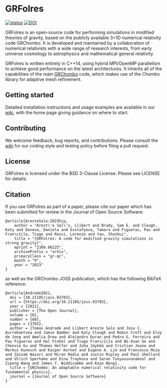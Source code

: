 # GRFolres

[![status](https://joss.theoj.org/papers/af52e7f1b7637bfa68818fde7c1a34de/status.svg)](https://joss.theoj.org/papers/af52e7f1b7637bfa68818fde7c1a34de)
[![DOI](https://zenodo.org/badge/118786602.svg)](https://zenodo.org/badge/latestdoi/118786602)

GRFolres is an open-source code for performing simulations in modified 
theories of gravity, based on the publicly available 
3+1D numerical relativity code GRChombo.
It is developed and maintained by a collaboration of numerical relativists with a
wide range of research interests, from early universe cosmology to astrophysics
and mathematical general relativity.

GRFolres is written entirely in C++14, using hybrid MPI/OpenMP 
parallelism to achieve good performance on the latest architectures.
It inherits all of the capabilities of the main [GRChombo](https://github.com/GRChombo/GRChombo) 
code, which makes use of the Chombo library for adaptive mesh refinement.

## Getting started
Detailed installation instructions and usage examples are available in
our [wiki](https://github.com/GRChombo/GRFolres/wiki), with the home page giving guidance on where to start.

## Contributing
We welcome feedback, bug reports, and contributions. Please consult the [wiki](https://github.com/GRChombo/GRFolres/wiki)
for our coding style and testing policy before filing a pull request.

## License
GRFolres is licensed under the BSD 3-Clause License. Please see LICENSE for details.

## Citation
If you use GRFolres as part of a paper, please cite our paper which has been submitted for review in the Journal of Open Source Software:

```
@article{AresteSalo:2023hcp,
    author = "Arest\'e Sal\'o, Llibert and Brady, Sam E. and Clough, Katy and Doneva, Daniela and Evstafyeva, Tamara and Figueras, Pau and Fran\c{c}a, Tiago and Rossi, Lorenzo and Yao, Shunhui",
    title = "{GRFolres: A code for modified gravity simulations in strong gravity}",
    eprint = "2309.06225",
    archivePrefix = "arXiv",
    primaryClass = "gr-qc",
    month = "9",
    year = "2023"
}
```
as well as the GRChombo JOSS publication, which has the following BibTeX reference:
```
@article{Andrade2021,
  doi = {10.21105/joss.03703},
  url = {https://doi.org/10.21105/joss.03703},
  year = {2021},
  publisher = {The Open Journal},
  volume = {6},
  number = {68},
  pages = {3703},
  author = {Tomas Andrade and Llibert Areste Salo and Josu C. Aurrekoetxea and Jamie Bamber and Katy Clough and Robin Croft and Eloy de Jong and Amelia Drew and Alejandro Duran and Pedro G. Ferreira and Pau Figueras and Hal Finkel and Tiago Fran\c{c}a and Bo-Xuan Ge and Chenxia Gu and Thomas Helfer and Juha Jäykkä and Cristian Joana and Markus Kunesch and Kacper Kornet and Eugene A. Lim and Francesco Muia and Zainab Nazari and Miren Radia and Justin Ripley and Paul Shellard and Ulrich Sperhake and Dina Traykova and Saran Tunyasuvunakool and Zipeng Wang and James Y. Widdicombe and Kaze Wong},
  title = {GRChombo: An adaptable numerical relativity code for fundamental physics},
  journal = {Journal of Open Source Software}
}
```

